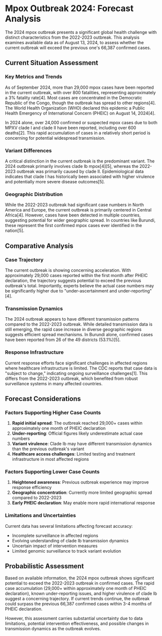 # Mpox Outbreak 2024: Forecast Analysis

The 2024 mpox outbreak presents a significant global health challenge with distinct characteristics from the 2022-2023 outbreak. This analysis examines available data as of August 13, 2024, to assess whether the current outbreak will exceed the previous one's 66,387 confirmed cases.

## Current Situation Assessment

### Key Metrics and Trends

As of September 2024, more than 29,000 mpox cases have been reported in the current outbreak, with over 800 fatalities, representing approximately a 3% fatality rate[4]. Most cases are concentrated in the Democratic Republic of the Congo, though the outbreak has spread to other regions[4]. The World Health Organization (WHO) declared this epidemic a Public Health Emergency of International Concern (PHEIC) on August 14, 2024[4].

In 2024 alone, over 24,000 confirmed or suspected mpox cases due to both MPXV clade I and clade II have been reported, including over 600 deaths[2]. This rapid accumulation of cases in a relatively short period is concerning for potential widespread transmission.

### Variant Differences

A critical distinction in the current outbreak is the predominant variant. The 2024 outbreak primarily involves clade Ib mpox[4][5], whereas the 2022-2023 outbreak was primarily caused by clade II. Epidemiological data indicates that clade I has historically been associated with higher virulence and potentially more severe disease outcomes[5].

### Geographic Distribution

While the 2022-2023 outbreak had significant case numbers in North America and Europe, the current outbreak is primarily centered in Central Africa[4]. However, cases have been detected in multiple countries, suggesting potential for wider geographic spread. In countries like Burundi, these represent the first confirmed mpox cases ever identified in the nation[5].

## Comparative Analysis

### Case Trajectory

The current outbreak is showing concerning acceleration. With approximately 29,000 cases reported within the first month after PHEIC declaration, the trajectory suggests potential to exceed the previous outbreak's total. Importantly, experts believe the actual case numbers may be significantly higher due to "under-ascertainment and under-reporting"[4].

### Transmission Dynamics

The 2024 outbreak appears to have different transmission patterns compared to the 2022-2023 outbreak. While detailed transmission data is still emerging, the rapid case increase in diverse geographic regions suggests efficient spread mechanisms. In Burundi alone, confirmed cases have been reported from 26 of the 49 districts (53.1%)[5].

### Response Infrastructure

Current response efforts face significant challenges in affected regions where healthcare infrastructure is limited. The CDC reports that case data is "subject to change," indicating ongoing surveillance challenges[1]. This differs from the 2022-2023 outbreak, which benefited from robust surveillance systems in many affected countries.

## Forecast Considerations

### Factors Supporting Higher Case Counts

1. **Rapid initial spread**: The outbreak reached 29,000+ cases within approximately one month of PHEIC declaration
2. **Under-reporting**: Official figures likely underestimate actual case numbers
3. **Variant virulence**: Clade Ib may have different transmission dynamics than the previous outbreak's variant
4. **Healthcare access challenges**: Limited testing and treatment infrastructure in most affected regions

### Factors Supporting Lower Case Counts

1. **Heightened awareness**: Previous outbreak experience may improve response efficiency
2. **Geographic concentration**: Currently more limited geographic spread compared to 2022-2023
3. **Early PHEIC declaration**: May enable more rapid international response

### Limitations and Uncertainties

Current data has several limitations affecting forecast accuracy:
- Incomplete surveillance in affected regions
- Evolving understanding of clade Ib transmission dynamics
- Uncertain impact of intervention measures
- Limited genomic surveillance to track variant evolution

## Probabilistic Assessment

Based on available information, the 2024 mpox outbreak shows significant potential to exceed the 2022-2023 outbreak in confirmed cases. The rapid case accumulation (29,000+ within approximately one month of PHEIC declaration), known under-reporting issues, and higher virulence of clade Ib suggest a concerning trajectory. If current trends continue, the outbreak could surpass the previous 66,387 confirmed cases within 3-4 months of PHEIC declaration.

However, this assessment carries substantial uncertainty due to data limitations, potential intervention effectiveness, and possible changes in transmission dynamics as the outbreak evolves.